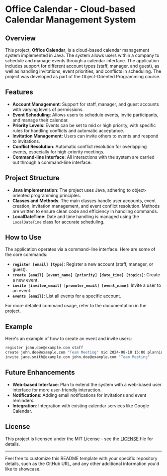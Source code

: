 
# Office Calendar - Cloud-based Calendar Management System

## Overview
This project, **Office Calendar**, is a cloud-based calendar management system implemented in Java. The system allows users within a company to schedule and manage events through a calendar interface. The application includes support for different account types (staff, manager, and guest), as well as handling invitations, event priorities, and conflicts in scheduling. The project was developed as part of the Object-Oriented Programming course.

## Features
- **Account Management**: Support for staff, manager, and guest accounts with varying levels of permissions.
- **Event Scheduling**: Allows users to schedule events, invite participants, and manage their calendar.
- **Priority Levels**: Events can be set to mid or high priority, with specific rules for handling conflicts and automatic acceptance.
- **Invitation Management**: Users can invite others to events and respond to invitations.
- **Conflict Resolution**: Automatic conflict resolution for overlapping events, especially for high-priority meetings.
- **Command-line Interface**: All interactions with the system are carried out through a command-line interface.

## Project Structure
- **Java Implementation**: The project uses Java, adhering to object-oriented programming principles.
- **Classes and Methods**: The main classes handle user accounts, event creation, invitation management, and event conflict resolution. Methods are written to ensure clean code and efficiency in handling commands.
- **LocalDateTime**: Date and time handling is managed using the `LocalDateTime` class for accurate scheduling.


## How to Use
The application operates via a command-line interface. Here are some of the core commands:
- **`register [email] [type]`**: Register a new account (staff, manager, or guest).
- **`create [email] [event_name] [priority] [date_time] [topics]`**: Create a new event.
- **`invite [invitee_email] [promoter_email] [event_name]`**: Invite a user to an event.
- **`events [email]`**: List all events for a specific account.

For more detailed command usage, refer to the documentation in the project.

## Example
Here's an example of how to create an event and invite users:

```bash
register john.doe@example.com staff
create john.doe@example.com "Team Meeting" mid 2024-08-18 15:00 planning strategy
invite jane.smith@example.com john.doe@example.com "Team Meeting"
```

## Future Enhancements
- **Web-based Interface**: Plan to extend the system with a web-based user interface for more user-friendly interaction.
- **Notifications**: Adding email notifications for invitations and event reminders.
- **Integration**: Integration with existing calendar services like Google Calendar.

## License
This project is licensed under the MIT License - see the [LICENSE](LICENSE) file for details.

---

Feel free to customize this README template with your specific repository details, such as the GitHub URL, and any other additional information you'd like to showcase.
